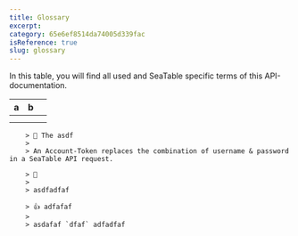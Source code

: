 ```yaml
---
title: Glossary
excerpt:
category: 65e6ef8514da74005d339fac
isReference: true
slug: glossary
---
```


In this table, you will find all used and SeaTable specific terms of this API-documentation.

| a   | b   |     |
| :-- | :-- | :-- |
|     |     |     |
|     |     |     |

        > 📘 The asdf
        >
        > An Account-Token replaces the combination of username & password in a SeaTable API request.

        > 🚧
        >
        > asdfadfaf

        > 👍 adfafaf
        >
        > asdafaf `dfaf` adfadfaf
